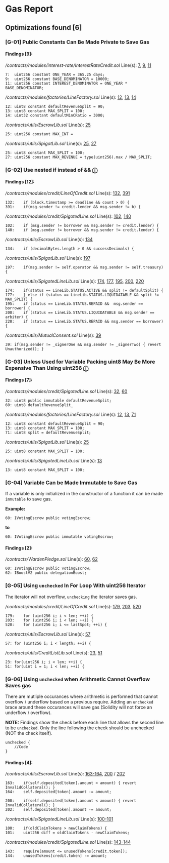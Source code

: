 # Gas Report
## Optimizations found [6]

### [G-01] Public Constants Can Be Made Private to Save Gas

#### Findings [9]:

*/contracts/modules/interest-rate/InterestRateCredit.sol*
Line(s): [7](https://github.com/debtdao/Line-of-Credit/tree/audit/code4rena-2022-11-03/contracts/modules/interest-rate/InterestRateCredit.sol#L7), [9](https://github.com/debtdao/Line-of-Credit/tree/audit/code4rena-2022-11-03/contracts/modules/interest-rate/InterestRateCredit.sol#L9), [11](https://github.com/debtdao/Line-of-Credit/tree/audit/code4rena-2022-11-03/contracts/modules/interest-rate/InterestRateCredit.sol#L11)
```solidity
7:	uint256 constant ONE_YEAR = 365.25 days;
9:	uint256 constant BASE_DENOMINATOR = 10000;
11:	uint256 constant INTEREST_DENOMINATOR = ONE_YEAR * BASE_DENOMINATOR;
```

*/contracts/modules/factories/LineFactory.sol*
Line(s): [12](https://github.com/debtdao/Line-of-Credit/tree/audit/code4rena-2022-11-03/contracts/modules/factories/LineFactory.sol#L12), [13](https://github.com/debtdao/Line-of-Credit/tree/audit/code4rena-2022-11-03/contracts/modules/factories/LineFactory.sol#L13), [14](https://github.com/debtdao/Line-of-Credit/tree/audit/code4rena-2022-11-03/contracts/modules/factories/LineFactory.sol#L14)
```solidity
12:	uint8 constant defaultRevenueSplit = 90;
13:	uint8 constant MAX_SPLIT = 100;
14:	uint32 constant defaultMinCRatio = 3000;
```

*/contracts/utils/EscrowLib.sol*
Line(s): [25](https://github.com/debtdao/Line-of-Credit/tree/audit/code4rena-2022-11-03/contracts/utils/EscrowLib.sol#L25)
```solidity
25:	uint256 constant MAX_INT =
```

*/contracts/utils/SpigotLib.sol*
Line(s): [25](https://github.com/debtdao/Line-of-Credit/tree/audit/code4rena-2022-11-03/contracts/utils/SpigotLib.sol#L25), [27](https://github.com/debtdao/Line-of-Credit/tree/audit/code4rena-2022-11-03/contracts/utils/SpigotLib.sol#L27)
```solidity
25:	uint8 constant MAX_SPLIT = 100;
27:	uint256 constant MAX_REVENUE = type(uint256).max / MAX_SPLIT;
```


### [G-02] Use nested if instead of && [ⓘ](https://github.com/devanshbatham/Solidity-Gas-Optimization-Tips#6--use-nested-if-and-avoid-multiple-check-combinations)

#### Findings [12]:

*/contracts/modules/credit/LineOfCredit.sol*
Line(s): [132](https://github.com/debtdao/Line-of-Credit/tree/audit/code4rena-2022-11-03/contracts/modules/credit/LineOfCredit.sol#L132), [391](https://github.com/debtdao/Line-of-Credit/tree/audit/code4rena-2022-11-03/contracts/modules/credit/LineOfCredit.sol#L391)
```solidity
132:	if (block.timestamp >= deadline && count > 0) {
391:	if(msg.sender != credit.lender && msg.sender != b) {
```

*/contracts/modules/credit/SpigotedLine.sol*
Line(s): [102](https://github.com/debtdao/Line-of-Credit/tree/audit/code4rena-2022-11-03/contracts/modules/credit/SpigotedLine.sol#L102), [140](https://github.com/debtdao/Line-of-Credit/tree/audit/code4rena-2022-11-03/contracts/modules/credit/SpigotedLine.sol#L140)
```solidity
102:	if (msg.sender != borrower && msg.sender != credit.lender) {
140:	if (msg.sender != borrower && msg.sender != credit.lender) {
```

*/contracts/utils/EscrowLib.sol*
Line(s): [134](https://github.com/debtdao/Line-of-Credit/tree/audit/code4rena-2022-11-03/contracts/utils/EscrowLib.sol#L134)
```solidity
134:	if (decimalBytes.length > 0 && successDecimals) {
```

*/contracts/utils/SpigotLib.sol*
Line(s): [197](https://github.com/debtdao/Line-of-Credit/tree/audit/code4rena-2022-11-03/contracts/utils/SpigotLib.sol#L197)
```solidity
197:	if(msg.sender != self.operator && msg.sender != self.treasury) {
```

*/contracts/utils/SpigotedLineLib.sol*
Line(s): [174](https://github.com/debtdao/Line-of-Credit/tree/audit/code4rena-2022-11-03/contracts/utils/SpigotedLineLib.sol#L174), [177](https://github.com/debtdao/Line-of-Credit/tree/audit/code4rena-2022-11-03/contracts/utils/SpigotedLineLib.sol#L177), [195](https://github.com/debtdao/Line-of-Credit/tree/audit/code4rena-2022-11-03/contracts/utils/SpigotedLineLib.sol#L195), [200](https://github.com/debtdao/Line-of-Credit/tree/audit/code4rena-2022-11-03/contracts/utils/SpigotedLineLib.sol#L200), [220](https://github.com/debtdao/Line-of-Credit/tree/audit/code4rena-2022-11-03/contracts/utils/SpigotedLineLib.sol#L220)
```solidity
174:	if(status == LineLib.STATUS.ACTIVE && split != defaultSplit) {
177:	} else if (status == LineLib.STATUS.LIQUIDATABLE && split != MAX_SPLIT) {
195:	if (status == LineLib.STATUS.REPAID &&  msg.sender == borrower) {
200:	if (status == LineLib.STATUS.LIQUIDATABLE && msg.sender == arbiter) {
220:	if (status == LineLib.STATUS.REPAID && msg.sender == borrower) {
```

*/contracts/utils/MutualConsent.sol*
Line(s): [39](https://github.com/debtdao/Line-of-Credit/tree/audit/code4rena-2022-11-03/contracts/utils/MutualConsent.sol#L39)
```solidity
39:	if(msg.sender != _signerOne && msg.sender != _signerTwo) { revert Unauthorized(); }
```


### [G-03] Unless Used for Variable Packing uint8 May Be More Expensive Than Using uint256 [ⓘ](https://yos.io/2021/05/17/gas-efficient-solidity/#tip-15-usage-of-uint8-may-increase-gas-cost)

#### Findings [7]:

*/contracts/modules/credit/SpigotedLine.sol*
Line(s): [32](https://github.com/debtdao/Line-of-Credit/tree/audit/code4rena-2022-11-03/contracts/modules/credit/SpigotedLine.sol#L32), [60](https://github.com/debtdao/Line-of-Credit/tree/audit/code4rena-2022-11-03/contracts/modules/credit/SpigotedLine.sol#L60)
```solidity
32:	uint8 public immutable defaultRevenueSplit;
60:	uint8 defaultRevenueSplit_
```

*/contracts/modules/factories/LineFactory.sol*
Line(s): [12](https://github.com/debtdao/Line-of-Credit/tree/audit/code4rena-2022-11-03/contracts/modules/factories/LineFactory.sol#L12), [13](https://github.com/debtdao/Line-of-Credit/tree/audit/code4rena-2022-11-03/contracts/modules/factories/LineFactory.sol#L13), [71](https://github.com/debtdao/Line-of-Credit/tree/audit/code4rena-2022-11-03/contracts/modules/factories/LineFactory.sol#L71)
```solidity
12:	uint8 constant defaultRevenueSplit = 90;
13:	uint8 constant MAX_SPLIT = 100;
71:	uint8 split = defaultRevenueSplit;
```

*/contracts/utils/SpigotLib.sol*
Line(s): [25](https://github.com/debtdao/Line-of-Credit/tree/audit/code4rena-2022-11-03/contracts/utils/SpigotLib.sol#L25)
```solidity
25:	uint8 constant MAX_SPLIT = 100;
```

*/contracts/utils/SpigotedLineLib.sol*
Line(s): [13](https://github.com/debtdao/Line-of-Credit/tree/audit/code4rena-2022-11-03/contracts/utils/SpigotedLineLib.sol#L13)
```solidity
13:	uint8 constant MAX_SPLIT = 100;
```

### [G-04] Variable Can be Made Immutable to Save Gas 

If a variable is only initialized in the constructor of a function it can be made `immutable` to save gas.

**Example:**

```solidity
60:	IVotingEscrow public votingEscrow;
```

**to**

```solidity
60:	IVotingEscrow public immutable votingEscrow;
```

#### Findings [2]:

*/contracts/WardenPledge.sol*
Line(s): [60](https://github.com/code-423n4/2022-10-paladin/blob/main/contracts/WardenPledge.sol#L60), [62](https://github.com/code-423n4/2022-10-paladin/blob/main/contracts/WardenPledge.sol#L62)
```solidity
60:	IVotingEscrow public votingEscrow;
62:	IBoostV2 public delegationBoost;
```

### [G-05] Using `unchecked` In For Loop With uint256 Iterator

The iterator will not overflow, `unchecking` the iterator saves gas.

*/contracts/modules/credit/LineOfCredit.sol*
Line(s): [179](https://github.com/debtdao/Line-of-Credit/blob/audit/code4rena-2022-11-03/contracts/modules/credit/LineOfCredit.sol#L179), [203](https://github.com/debtdao/Line-of-Credit/blob/audit/code4rena-2022-11-03/contracts/modules/credit/LineOfCredit.sol#L203), [520](https://github.com/debtdao/Line-of-Credit/blob/audit/code4rena-2022-11-03/contracts/modules/credit/LineOfCredit.sol#L520)

```solidity
179:	for (uint256 i; i < len; ++i) {
203:	for (uint256 i; i < len; ++i) {
520:	for (uint256 i; i <= lastSpot; ++i) {
```

*/contracts/utils/EscrowLib.sol*
Line(s): [57](https://github.com/debtdao/Line-of-Credit/blob/audit/code4rena-2022-11-03/contracts/utils/EscrowLib.sol#L57)

```solidity
57:	for (uint256 i; i < length; ++i) {
```

*/contracts/utils/CreditListLib.sol*
Line(s): [23](https://github.com/debtdao/Line-of-Credit/blob/audit/code4rena-2022-11-03/contracts/utils/CreditListLib.sol#L23), [51](https://github.com/debtdao/Line-of-Credit/blob/audit/code4rena-2022-11-03/contracts/utils/CreditListLib.sol#L51)

```solidity
23:	for(uint256 i; i < len; ++i) {
51:	for(uint i = 1; i < len; ++i) {
```

### [G-06] Using `unchecked` when Arithmetic Cannot Overflow Saves gas

There are mutliple occurances where arithmetic is performed that cannot overflow / underflow based on a previous require. Adding an `unchecked` brace around these occurances will save gas (Solidity will not force an underflow / overflow).

**NOTE:** Findings show the check before each line that allows the second line to be `unchecked`.  Only the line following the check should be unchecked (NOT the check itself).

```solidity
unchecked {
	//Code
}
```

#### Findings [4]:

*/contracts/utils/EscrowLib.sol*
Line(s): [163-164](https://github.com/debtdao/Line-of-Credit/blob/audit/code4rena-2022-11-03/contracts/utils/EscrowLib.sol#L163-164), [200](https://github.com/debtdao/Line-of-Credit/blob/audit/code4rena-2022-11-03/contracts/utils/EscrowLib.sol#L200) / [202](https://github.com/debtdao/Line-of-Credit/blob/audit/code4rena-2022-11-03/contracts/utils/EscrowLib.sol#L202)

```solidity
163:	if(self.deposited[token].amount < amount) { revert InvalidCollateral(); }
164:	self.deposited[token].amount -= amount;
```

```solidity
200:	if(self.deposited[token].amount < amount) { revert InvalidCollateral(); }
202:	self.deposited[token].amount -= amount;
```


*/contracts/utils/SpigotedLineLib.sol*
Line(s): [100-101](https://github.com/debtdao/Line-of-Credit/blob/audit/code4rena-2022-11-03/contracts/utils/SpigotedLineLib.sol#L100-L101)

```solidity
100:	if(oldClaimTokens > newClaimTokens) {
101:	uint256 diff = oldClaimTokens - newClaimTokens;
```

*/contracts/modules/credit/SpigotedLine.sol*
Line(s): [143-144](https://github.com/debtdao/Line-of-Credit/blob/audit/code4rena-2022-11-03/contracts/modules/credit/SpigotedLine.sol#L143-L144)

```solidity
143:	require(amount <= unusedTokens[credit.token]);
144:	unusedTokens[credit.token] -= amount;
```